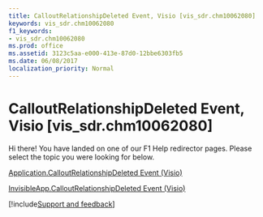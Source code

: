 ```yaml
---
title: CalloutRelationshipDeleted Event, Visio [vis_sdr.chm10062080]
keywords: vis_sdr.chm10062080
f1_keywords:
- vis_sdr.chm10062080
ms.prod: office
ms.assetid: 3123c5aa-e000-413e-87d0-12bbe6303fb5
ms.date: 06/08/2017
localization_priority: Normal
---
```



# CalloutRelationshipDeleted Event, Visio [vis_sdr.chm10062080]

Hi there! You have landed on one of our F1 Help redirector pages. Please select the topic you were looking for below.

[Application.CalloutRelationshipDeleted Event (Visio)](http://msdn.microsoft.com/library/779e962c-85f7-e25e-22f7-529b392b93a2%28Office.15%29.aspx)

[InvisibleApp.CalloutRelationshipDeleted Event (Visio)](http://msdn.microsoft.com/library/1a4c30f1-e449-f713-3cec-b02029935d02%28Office.15%29.aspx)

[!include[Support and feedback](~/includes/feedback-boilerplate.md)]